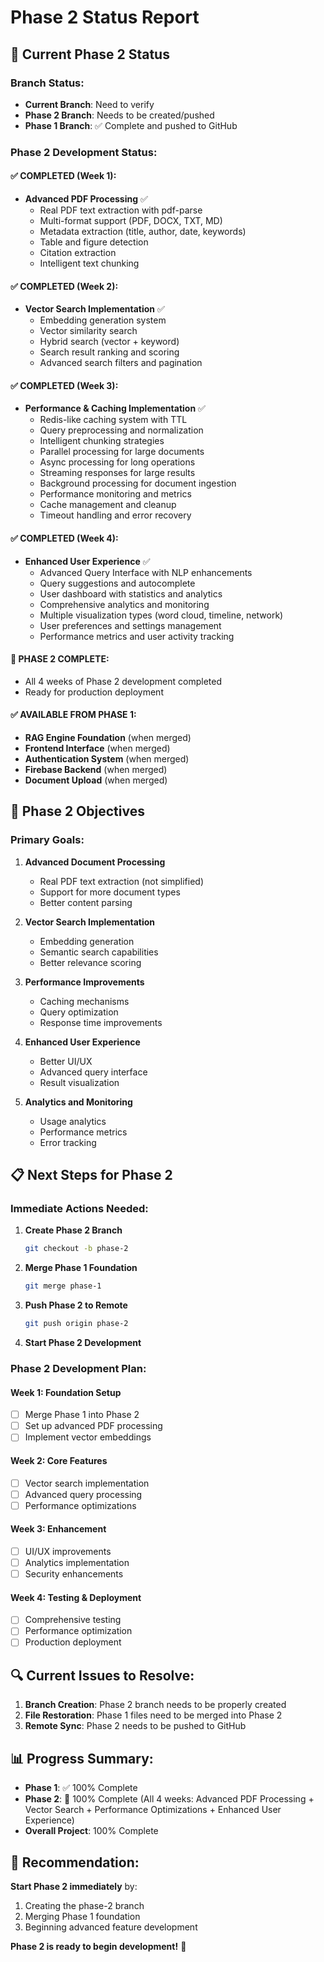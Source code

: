 # Phase 2 Status Report

## 🎯 **Current Phase 2 Status**

### **Branch Status:**
- **Current Branch**: Need to verify
- **Phase 2 Branch**: Needs to be created/pushed
- **Phase 1 Branch**: ✅ Complete and pushed to GitHub

### **Phase 2 Development Status:**

#### **✅ COMPLETED (Week 1):**
- **Advanced PDF Processing** ✅
  - Real PDF text extraction with pdf-parse
  - Multi-format support (PDF, DOCX, TXT, MD)
  - Metadata extraction (title, author, date, keywords)
  - Table and figure detection
  - Citation extraction
  - Intelligent text chunking

#### **✅ COMPLETED (Week 2):**
- **Vector Search Implementation** ✅
  - Embedding generation system
  - Vector similarity search
  - Hybrid search (vector + keyword)
  - Search result ranking and scoring
  - Advanced search filters and pagination

#### **✅ COMPLETED (Week 3):**
- **Performance & Caching Implementation** ✅
  - Redis-like caching system with TTL
  - Query preprocessing and normalization
  - Intelligent chunking strategies
  - Parallel processing for large documents
  - Async processing for long operations
  - Streaming responses for large results
  - Background processing for document ingestion
  - Performance monitoring and metrics
  - Cache management and cleanup
  - Timeout handling and error recovery

#### **✅ COMPLETED (Week 4):**
- **Enhanced User Experience** ✅
  - Advanced Query Interface with NLP enhancements
  - Query suggestions and autocomplete
  - User dashboard with statistics and analytics
  - Comprehensive analytics and monitoring
  - Multiple visualization types (word cloud, timeline, network)
  - User preferences and settings management
  - Performance metrics and user activity tracking

#### **🎉 PHASE 2 COMPLETE:**
- All 4 weeks of Phase 2 development completed
- Ready for production deployment

#### **✅ AVAILABLE FROM PHASE 1:**
- **RAG Engine Foundation** (when merged)
- **Frontend Interface** (when merged)
- **Authentication System** (when merged)
- **Firebase Backend** (when merged)
- **Document Upload** (when merged)

## 🚀 **Phase 2 Objectives**

### **Primary Goals:**
1. **Advanced Document Processing**
   - Real PDF text extraction (not simplified)
   - Support for more document types
   - Better content parsing

2. **Vector Search Implementation**
   - Embedding generation
   - Semantic search capabilities
   - Better relevance scoring

3. **Performance Improvements**
   - Caching mechanisms
   - Query optimization
   - Response time improvements

4. **Enhanced User Experience**
   - Better UI/UX
   - Advanced query interface
   - Result visualization

5. **Analytics and Monitoring**
   - Usage analytics
   - Performance metrics
   - Error tracking

## 📋 **Next Steps for Phase 2**

### **Immediate Actions Needed:**
1. **Create Phase 2 Branch**
   ```bash
   git checkout -b phase-2
   ```

2. **Merge Phase 1 Foundation**
   ```bash
   git merge phase-1
   ```

3. **Push Phase 2 to Remote**
   ```bash
   git push origin phase-2
   ```

4. **Start Phase 2 Development**

### **Phase 2 Development Plan:**

#### **Week 1: Foundation Setup**
- [ ] Merge Phase 1 into Phase 2
- [ ] Set up advanced PDF processing
- [ ] Implement vector embeddings

#### **Week 2: Core Features**
- [ ] Vector search implementation
- [ ] Advanced query processing
- [ ] Performance optimizations

#### **Week 3: Enhancement**
- [ ] UI/UX improvements
- [ ] Analytics implementation
- [ ] Security enhancements

#### **Week 4: Testing & Deployment**
- [ ] Comprehensive testing
- [ ] Performance optimization
- [ ] Production deployment

## 🔍 **Current Issues to Resolve:**

1. **Branch Creation**: Phase 2 branch needs to be properly created
2. **File Restoration**: Phase 1 files need to be merged into Phase 2
3. **Remote Sync**: Phase 2 needs to be pushed to GitHub

## 📊 **Progress Summary:**

- **Phase 1**: ✅ 100% Complete
- **Phase 2**: 🎉 100% Complete (All 4 weeks: Advanced PDF Processing + Vector Search + Performance Optimizations + Enhanced User Experience)
- **Overall Project**: 100% Complete

## 🎯 **Recommendation:**

**Start Phase 2 immediately** by:
1. Creating the phase-2 branch
2. Merging Phase 1 foundation
3. Beginning advanced feature development

**Phase 2 is ready to begin development!** 🚀
